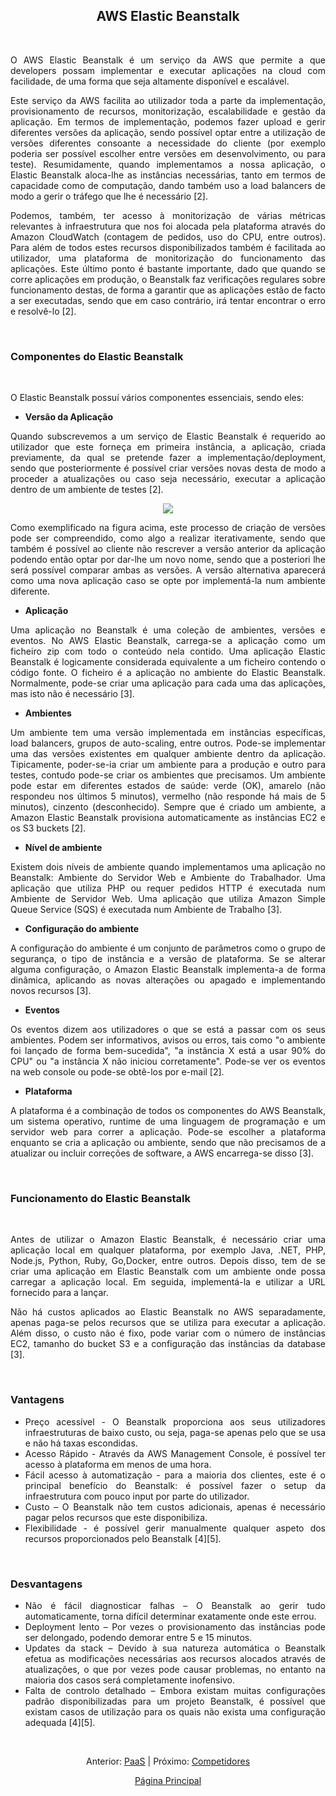 <h2 align="center"> AWS Elastic Beanstalk </h2>
<br>

<div align="justify">
<p>O AWS Elastic Beanstalk é um serviço da AWS que permite a que developers possam implementar e executar aplicações na cloud com facilidade, de uma forma que seja altamente disponível e escalável.</p>  

<p>Este serviço da AWS facilita ao utilizador toda a parte da implementação, provisionamento de recursos, monitorização, escalabilidade e gestão da aplicação. Em termos de implementação, podemos fazer upload e gerir diferentes versões da aplicação, sendo possível optar entre a utilização de versões diferentes consoante a necessidade do cliente (por exemplo poderia ser possível escolher entre versões em desenvolvimento, ou para teste). Resumidamente, quando implementamos a nossa aplicação, o Elastic Beanstalk aloca-lhe as instâncias necessárias, tanto em termos de capacidade como de computação, dando também uso a load balancers de modo a gerir o tráfego que lhe é necessário [2].</p>  
  
<p>Podemos, também, ter acesso à monitorização de várias métricas relevantes à infraestrutura que nos foi alocada pela plataforma através do Amazon CloudWatch (contagem de pedidos, uso do CPU, entre outros). Para além de todos estes recursos disponibilizados também é facilitada ao utilizador, uma plataforma de monitorização do funcionamento das aplicações. Este último ponto é bastante importante, dado que quando se corre aplicações em produção, o Beanstalk faz verificações regulares sobre funcionamento destas, de forma a garantir que as aplicações estão de facto a ser executadas, sendo que em caso contrário, irá tentar encontrar o erro e resolvê-lo [2].</p>  

<br>
<h3> Componentes do Elastic Beanstalk </h3>
<br>

O Elastic Beanstalk possuí vários componentes essenciais, sendo eles: 
<ul>
  <b><li>Versão da Aplicação</li></b>
</ul>

<p>Quando subscrevemos a um serviço de Elastic Beanstalk é requerido ao utilizador que este forneça em primeira instância, a aplicação, criada previamente, da qual se pretende fazer a implementação/deployment, sendo que posteriormente é possível criar versões novas desta de modo a proceder a atualizações ou caso seja necessário, executar a aplicação dentro de um ambiente de testes [2].</p> 

  <div align="center">
  <img src="https://user-images.githubusercontent.com/91042645/160619001-c3fac283-f147-4355-bbbb-bcf70e0df27a.PNG">
  </div>
  
<p>Como exemplificado na figura acima, este processo de criação de versões pode ser compreendido, como algo a realizar iterativamente, sendo que também é possível ao cliente não rescrever a versão anterior da aplicação podendo então optar por dar-lhe um novo nome, sendo que a posteriori lhe será possível comparar ambas as versões. A versão alternativa aparecerá como uma nova aplicação caso se opte por implementá-la num ambiente diferente.</p>  

<ul>
<b><li>Aplicação</li></b>
</ul>
 
<p>Uma aplicação no Beanstalk é uma coleção de ambientes, versões e eventos. No AWS Elastic Beanstalk, carrega-se a aplicação como um ficheiro zip com todo o conteúdo nela contido. Uma aplicação Elastic Beanstalk é logicamente considerada equivalente a um ficheiro contendo o código fonte. O ficheiro é a aplicação no ambiente do Elastic Beanstalk. Normalmente, pode-se criar uma aplicação para cada uma das aplicações, mas isto não é necessário [3].</p> 

<ul>
<b><li>Ambientes</li></b>
</ul>

<p>Um ambiente tem uma versão implementada em instâncias específicas, load balancers, grupos de auto-scaling, entre outros. Pode-se implementar uma das versões existentes em qualquer ambiente dentro da aplicação. Tipicamente, poder-se-ia criar um ambiente para a produção e outro para testes, contudo pode-se criar os ambientes que precisamos. Um ambiente pode estar em diferentes estados de saúde: verde (OK), amarelo (não respondeu nos últimos 5 minutos), vermelho (não responde há mais de 5 minutos), cinzento (desconhecido). Sempre que é criado um ambiente, a Amazon Elastic Beanstalk provisiona automaticamente as instâncias EC2 e os S3 buckets [2].</p> 

<ul>
<b><li>Nível de ambiente</li></b>
</ul>

<p>Existem dois níveis de ambiente quando implementamos uma aplicação no Beanstalk: Ambiente do Servidor Web e Ambiente do Trabalhador. Uma aplicação que utiliza PHP ou requer pedidos HTTP é executada num Ambiente de Servidor Web. Uma aplicação que utiliza Amazon Simple Queue Service (SQS) é executada num Ambiente de Trabalho [3].</p> 

<ul>
 <b><li>Configuração do ambiente</li></b>
</ul>

<p>A configuração do ambiente é um conjunto de parâmetros como o grupo de segurança, o tipo de instância e a versão de plataforma. Se se alterar alguma configuração, o Amazon Elastic Beanstalk implementa-a de forma dinâmica, aplicando as novas alterações ou apagado e implementando novos recursos [3].</p> 

<ul>
<b><li>Eventos</li></b>
</ul>

<p>Os eventos dizem aos utilizadores o que se está a passar com os seus ambientes. Podem ser informativos, avisos ou erros, tais como "o ambiente foi lançado de forma bem-sucedida", "a instância X está a usar 90% do CPU" ou "a instância X não iniciou corretamente". Pode-se ver os eventos na web console ou pode-se obtê-los por e-mail [2].</p> 

<ul>
<b><li>Plataforma</li></b>
</ul>

<p>A plataforma é a combinação de todos os componentes do AWS Beanstalk, um sistema operativo, runtime de uma linguagem de programação e um servidor web para correr a aplicação. Pode-se escolher a plataforma enquanto se cria a aplicação ou ambiente, sendo que não precisamos de a atualizar ou incluir correções de software, a AWS encarrega-se disso [3].</p> 
<br>
<h3> Funcionamento do Elastic Beanstalk </h3>
<br>
  
Antes de utilizar o Amazon Elastic Beanstalk, é necessário criar uma aplicação local em qualquer plataforma, por exemplo Java, .NET, PHP, Node.js, Python, Ruby, Go,Docker, entre outros. Depois disso, tem de se criar uma aplicação em Elastic Beanstalk com um ambiente onde possa carregar a aplicação local. Em seguida, implementá-la e utilizar a URL fornecido para a lançar. 

Não há custos aplicados ao Elastic Beanstalk no AWS separadamente, apenas paga-se pelos recursos que se utiliza para executar a aplicação. Além disso, o custo não é fixo, pode variar com o número de instâncias EC2, tamanho do bucket S3 e a configuração das instâncias da database [3].  
  
<br>
<h3>Vantagens </h3>
  
<ul>
  <li>Preço acessível - O Beanstalk proporciona aos seus utilizadores infraestruturas de baixo custo, ou seja, paga-se apenas pelo que se usa e não há taxas escondidas.</li>
  <li>Acesso Rápido - Através da AWS Management Console, é possível ter acesso à plataforma em menos de uma hora. </li>
  <li>Fácil acesso à automatização - para a maioria dos clientes, este é o principal benefício do Beanstalk: é possível fazer o setup da infraestrutura com pouco input por parte do utilizador. 
</li>
  <li>Custo – O Beanstalk não tem custos adicionais, apenas é necessário pagar pelos recursos que este disponibiliza. </li>
  <li>Flexibilidade - é possível gerir manualmente qualquer aspeto dos recursos proporcionados pelo Beanstalk [4][5]. </li>
</ul>
<br>
<h3>Desvantagens </h3>
  
<ul>
  <li>Não é fácil diagnosticar falhas – O Beanstalk ao gerir tudo automaticamente, torna difícil determinar exatamente onde este errou. </li>
  <li>Deployment lento – Por vezes o provisionamento das instâncias pode ser delongado, podendo demorar entre 5 e 15 minutos.</li>
  <li>Updates da stack – Devido à sua natureza automática o Beanstalk efetua as modificações necessárias aos recursos alocados através de atualizações, o que por vezes pode causar problemas, no entanto na maioria dos casos será completamente inofensivo. </li>
  <li>Falta de controlo detalhado – Embora existam muitas configurações padrão disponibilizadas para um projeto Beanstalk, é possível que existam casos de utilização para os quais não exista uma configuração adequada [4][5]. </li>
</ul>
  
</div>

<br>
<div align="center">
<p>Anterior: <a href="https://github.com/MrBen777/Trabalho_PaaS_Grupo_4/blob/main/Componentes/PaaS.md">PaaS<a> | Próximo: <a href="https://github.com/MrBen777/Trabalho_PaaS_Grupo_4/blob/main/Componentes/Competidores.md">Competidores</a></p>
<p><a href="https://github.com/MrBen777/Trabalho_PaaS_Grupo_4/blob/main/README.md">Página Principal</a></p>
</div>
